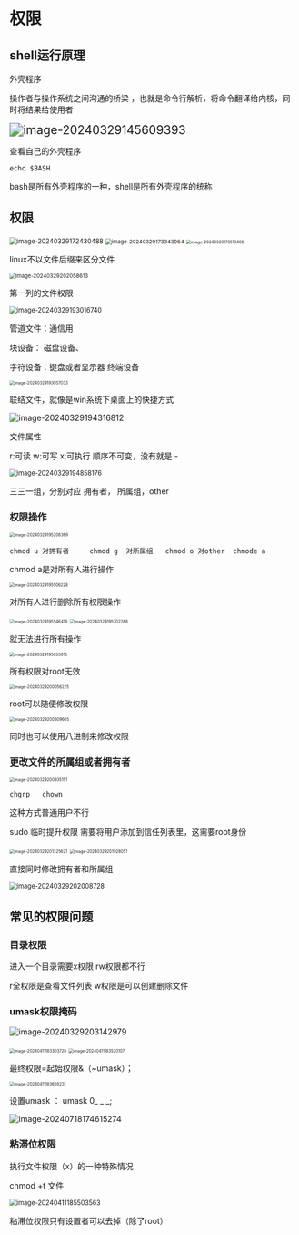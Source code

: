 # 权限

## shell运行原理

外壳程序 

操作者与操作系统之间沟通的桥梁 ，也就是命令行解析，将命令翻译给内核，同时将结果给使用者



<img src="../c++_note/picture/image-20240329145609393.png" alt="image-20240329145609393" style="zoom:150%;" />

查看自己的外壳程序

```
echo $BASH
```

bash是所有外壳程序的一种，shell是所有外壳程序的统称

## 权限



<img src="../c++_note/picture/image-20240329172430488.png" alt="image-20240329172430488" style="zoom:80%;" />



<img src="../c++_note/picture/image-20240329173343964.png" alt="image-20240329173343964" style="zoom:67%;" />

<img src="../c++_note/picture/image-20240329173513406.png" alt="image-20240329173513406" style="zoom:50%;" />

linux不以文件后缀来区分文件

<img src="../c++_note/picture/image-20240329202058613.png" alt="image-20240329202058613" style="zoom:67%;" />

第一列的文件权限

<img src="../c++_note/picture/image-20240329193016740.png" alt="image-20240329193016740" style="zoom:80%;" />

管道文件：通信用

块设备： 磁盘设备、

字符设备：键盘或者显示器 终端设备

<img src="../c++_note/picture/image-20240329193057033.png" alt="image-20240329193057033" style="zoom:50%;" />

联结文件，就像是win系统下桌面上的快捷方式



![image-20240329194316812](../c++_note/picture/image-20240329194316812.png)

文件属性

r:可读 w:可写 x:可执行   顺序不可变，没有就是 - 

<img src="../c++_note/picture/image-20240329194858176.png" alt="image-20240329194858176" style="zoom:80%;" />

三三一组，分别对应  拥有者，  所属组，other

### 权限操作

<img src="../c++_note/picture/image-20240329195208369.png" alt="image-20240329195208369" style="zoom:50%;" />

```
chmod u 对拥有者     chmod g  对所属组   chmod o 对other  chmode a
```

chmod   a是对所有人进行操作 

<img src="../c++_note/picture/image-20240329195506228.png" alt="image-20240329195506228" style="zoom:50%;" />

对所有人进行删除所有权限操作

<img src="../c++_note/picture/image-20240329195546419.png" alt="image-20240329195546419" style="zoom:50%;" />

<img src="../c++_note/picture/image-20240329195702288.png" alt="image-20240329195702288" style="zoom:50%;" />

就无法进行所有操作

<img src="../c++_note/picture/image-20240329195833815.png" alt="image-20240329195833815" style="zoom:50%;" />

所有权限对root无效

<img src="../c++_note/picture/image-20240329200056225.png" alt="image-20240329200056225" style="zoom:50%;" />

root可以随便修改权限

<img src="../c++_note/picture/image-20240329200309665.png" alt="image-20240329200309665" style="zoom:50%;" />

同时也可以使用八进制来修改权限

### 更改文件的所属组或者拥有者

<img src="../c++_note/picture/image-20240329200935151.png" alt="image-20240329200935151" style="zoom:50%;" />

```
chgrp   chown
```

这种方式普通用户不行

sudo  临时提升权限  需要将用户添加到信任列表里，这需要root身份

<img src="../c++_note/picture/image-20240329201325621.png" alt="image-20240329201325621" style="zoom:50%;" />

<img src="../c++_note/picture/image-20240329201928051.png" alt="image-20240329201928051" style="zoom:50%;" />

直接同时修改拥有者和所属组

<img src="../c++_note/picture/image-20240329202008728.png" alt="image-20240329202008728" style="zoom:80%;" />

## 常见的权限问题

### 目录权限

进入一个目录需要x权限 rw权限都不行   

r全权限是查看文件列表  w权限是可以创建删除文件



### umask权限掩码

![image-20240329203142979](../c++_note/picture/image-20240329203142979.png)

<img src="../c++_note/picture/image-20240411183303728.png" alt="image-20240411183303728" style="zoom:50%;" />



<img src="../c++_note/picture/image-20240411183520107.png" alt="image-20240411183520107" style="zoom:50%;" />

最终权限=起始权限&（~umask）；

<img src="../c++_note/picture/image-20240411183628231.png" alt="image-20240411183628231" style="zoom:50%;" />

设置umask  ：      umask  0_ _ _;

![image-20240718174615274](../c++_note/picture/image-20240718174615274.png)

### 粘滞位权限

执行文件权限（x）的一种特殊情况

chmod  +t  文件

<img src="../c++_note/picture/image-20240411185503563.png" alt="image-20240411185503563" style="zoom:80%;" />

粘滞位权限只有设置者可以去掉（除了root）

